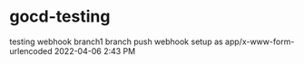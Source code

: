# gocd-testing

testing webhook branch1 branch push
    webhook setup as app/x-www-form-urlencoded
    2022-04-06 2:43 PM 